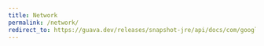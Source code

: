 ```yaml
---
title: Network
permalink: /network/
redirect_to: https://guava.dev/releases/snapshot-jre/api/docs/com/google/common/graph/Network.html
---
```

